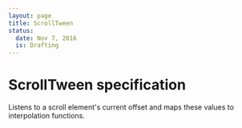 ```yaml
---
layout: page
title: ScrollTween
status:
  date: Nov 7, 2016
  is: Drafting
---
```


# ScrollTween specification

Listens to a scroll element's current offset and maps these values to interpolation functions.
